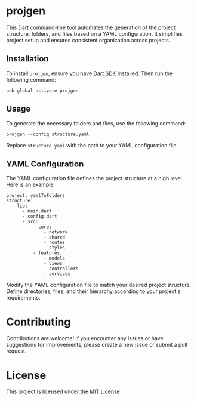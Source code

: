 # projgen

This Dart command-line tool automates the generation of the project structure, folders, and files based on a YAML configuration. It simplifies project setup and ensures consistent organization across projects.

## Installation

To install `projgen`, ensure you have [Dart SDK](https://dart.dev/get-dart) installed. Then run the following command:

`pub global activate projgen`

## Usage

To generate the necessary folders and files, use the following command:

`projgen --config structure.yaml`

Replace `structure.yaml` with the path to your YAML configuration file.

## YAML Configuration

The YAML configuration file defines the project structure at a high level. Here is an example:

```
project: yamlToFolders
structure:
  - lib:
      - main.dart
      - config.dart
      - src:
          - core:
              - network
              - shared
              - routes
              - styles
          - features:
              - models
              - views
              - controllers
              - services
```

Modify the YAML configuration file to match your desired project structure. Define directories, files, and their hierarchy according to your project's requirements.

# Contributing

Contributions are welcome! If you encounter any issues or have suggestions for improvements, please create a new issue or submit a pull request.

# License

This project is licensed under the [MIT License](https://opensource.org/license/mit/)
